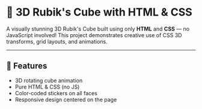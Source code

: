 # 🎲 3D Rubik's Cube with HTML & CSS

A visually stunning 3D Rubik's Cube built using only **HTML** and **CSS** — no JavaScript involved! This project demonstrates creative use of CSS 3D transforms, grid layouts, and animations.

---

## 🌟 Features

- 3D rotating cube animation
- Pure HTML & CSS (no JS)
- Color-coded stickers on all faces
- Responsive design centered on the page
